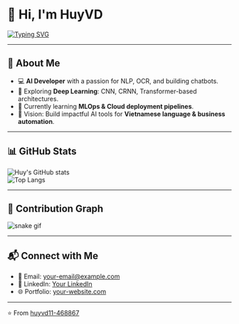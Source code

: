# 👋 Hi, I'm HuyVD  

[![Typing SVG](https://readme-typing-svg.demolab.com?font=Fira+Code&pause=1000&color=F77C1E&width=435&lines=AI+Developer;NLP+%26+OCR+Projects;Open+Source+Contributor;Always+Learning+%26+Building)](https://git.io/typing-svg)

---

## 🚀 About Me
- 💻 **AI Developer** with a passion for NLP, OCR, and building chatbots.  
- 🔬 Exploring **Deep Learning**: CNN, CRNN, Transformer-based architectures.  
- 🌱 Currently learning **MLOps & Cloud deployment pipelines**.  
- 🎯 Vision: Build impactful AI tools for **Vietnamese language & business automation**.  

---

## 📊 GitHub Stats
![Huy's GitHub stats](https://github-readme-stats.vercel.app/api?username=huyvd11-468867&show_icons=true&theme=tokyonight)  
![Top Langs](https://github-readme-stats.vercel.app/api/top-langs/?username=huyvd11-468867&layout=compact&theme=tokyonight)

---

## 🐍 Contribution Graph
![snake gif](https://github.com/huyvd11-468867/huyvd11-468867/blob/output/github-contribution-grid-snake.gif)

---

## 📬 Connect with Me
- 📧 Email: [your-email@example.com](mailto:your-email@example.com)  
- 💼 LinkedIn: [Your LinkedIn](https://www.linkedin.com/)  
- 🌐 Portfolio: [your-website.com](https://your-website.com)  

---

⭐️ From [huyvd11-468867](https://github.com/huyvd11-468867)
